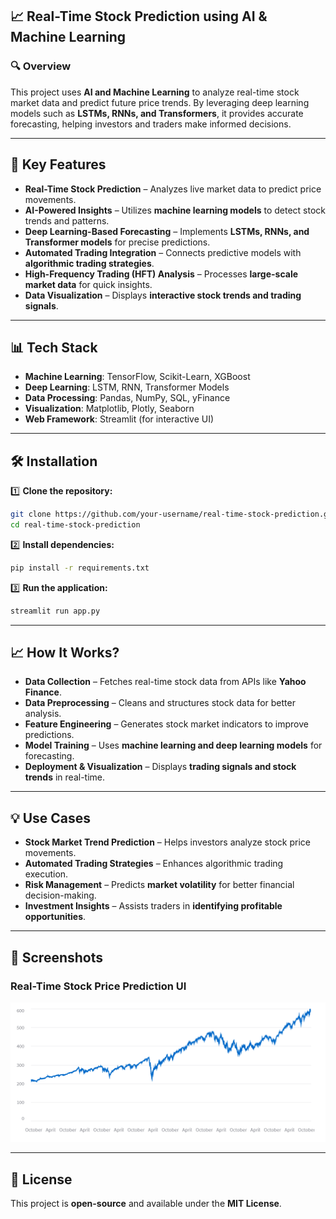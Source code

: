 ## **📈 Real-Time Stock Prediction using AI & Machine Learning**  

### **🔍 Overview**  
This project uses **AI and Machine Learning** to analyze real-time stock market data and predict future price trends. By leveraging deep learning models such as **LSTMs, RNNs, and Transformers**, it provides accurate forecasting, helping investors and traders make informed decisions.  

---

## **🚀 Key Features**  
- **Real-Time Stock Prediction** – Analyzes live market data to predict price movements.  
- **AI-Powered Insights** – Utilizes **machine learning models** to detect stock trends and patterns.  
- **Deep Learning-Based Forecasting** – Implements **LSTMs, RNNs, and Transformer models** for precise predictions.  
- **Automated Trading Integration** – Connects predictive models with **algorithmic trading strategies**.  
- **High-Frequency Trading (HFT) Analysis** – Processes **large-scale market data** for quick insights.  
- **Data Visualization** – Displays **interactive stock trends and trading signals**.  

---

## **📊 Tech Stack**  

- **Machine Learning**: TensorFlow, Scikit-Learn, XGBoost  
- **Deep Learning**: LSTM, RNN, Transformer Models  
- **Data Processing**: Pandas, NumPy, SQL, yFinance  
- **Visualization**: Matplotlib, Plotly, Seaborn  
- **Web Framework**: Streamlit (for interactive UI)  

---

## **🛠 Installation**  

1️⃣ **Clone the repository:**  
```bash
git clone https://github.com/your-username/real-time-stock-prediction.git  
cd real-time-stock-prediction  
```  

2️⃣ **Install dependencies:**  
```bash
pip install -r requirements.txt  
```  

3️⃣ **Run the application:**  
```bash
streamlit run app.py  
```  

---

## **📈 How It Works?**  

- **Data Collection** – Fetches real-time stock data from APIs like **Yahoo Finance**.  
- **Data Preprocessing** – Cleans and structures stock data for better analysis.  
- **Feature Engineering** – Generates stock market indicators to improve predictions.  
- **Model Training** – Uses **machine learning and deep learning models** for forecasting.  
- **Deployment & Visualization** – Displays **trading signals and stock trends** in real-time.  

---

## **💡 Use Cases**  

- **Stock Market Trend Prediction** – Helps investors analyze stock price movements.  
- **Automated Trading Strategies** – Enhances algorithmic trading execution.  
- **Risk Management** – Predicts **market volatility** for better financial decision-making.  
- **Investment Insights** – Assists traders in **identifying profitable opportunities**.  

---

## **📸 Screenshots**  
### **Real-Time Stock Price Prediction UI**  
![Stock Prediction UI](image.png)  

---

## **📜 License**  
This project is **open-source** and available under the **MIT License**.  

